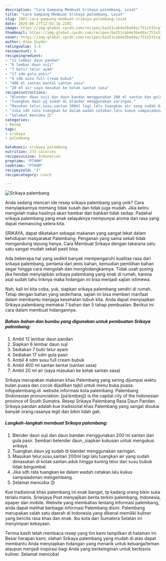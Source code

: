 ```yaml
---
description: "Cara Gampang Membuat Srikaya palembang, Lezat"
title: "Cara Gampang Membuat Srikaya palembang, Lezat"
slug: 1667-cara-gampang-membuat-srikaya-palembang-lezat
date: 2020-08-27T12:03:16.210Z
image: https://img-global.cpcdn.com/recipes/ba251cab4e3be68a/751x532cq70/srikaya-palembang-foto-resep-utama.jpg
thumbnail: https://img-global.cpcdn.com/recipes/ba251cab4e3be68a/751x532cq70/srikaya-palembang-foto-resep-utama.jpg
cover: https://img-global.cpcdn.com/recipes/ba251cab4e3be68a/751x532cq70/srikaya-palembang-foto-resep-utama.jpg
author: Alma Snyder
ratingvalue: 3.4
reviewcount: 8
recipeingredient:
- "12 lembar daun pandan"
- "6 lembar daun suji"
- "7 butir telur ayam"
- "17 sdm gula pasir"
- "4 sdm susu full cream bubuk"
- "400 ml santan kental santan sasa"
- "20 ml air saya masukan ke kotak santan sasa"
recipeinstructions:
- "Blender daun suji dan daun bandan menggunakan 200 ml santan dan gula pasir. Sembari belender daun,,siapkan kukusan untuk mengukus srikaya."
- "Tuangkan daun yg sudah di blander menggunakan saringan."
- "Masukan telur,susu,santan 200ml lagi lalu tuangkan air yang sudah dimasukan di kotak santan.aduk hingga kuning telur dan susu bubuk tidak bergumbal."
- "Jika sdh rata tuangkan ke dalam wadah cetakan.lalu kukus sampaiadonan mengembang."
- "Selamat mencoba 😊"
categories:
- Resep
tags:
- srikaya
- palembang

katakunci: srikaya palembang 
nutrition: 273 calories
recipecuisine: Indonesian
preptime: "PT40M"
cooktime: "PT60M"
recipeyield: "3"
recipecategory: Lunch

---
```



![Srikaya palembang](https://img-global.cpcdn.com/recipes/ba251cab4e3be68a/751x532cq70/srikaya-palembang-foto-resep-utama.jpg)

Anda sedang mencari ide resep srikaya palembang yang unik? Cara menyiapkannya memang tidak susah dan tidak juga mudah. Jika keliru mengolah maka hasilnya akan hambar dan bahkan tidak sedap. Padahal srikaya palembang yang enak selayaknya mempunyai aroma dan rasa yang dapat memancing selera kita.

SRIKAYA, dapat dikatakan sebagai makanan yang sangat lekat dalam kehidupan masyarakat Palembang. Penganan yang sama sekali tidak mengandung tepung hanya. Cara Membuat Srikaya dengan takarana satu satu sangat mudah sekali pasti bisa.

Ada beberapa hal yang sedikit banyak mempengaruhi kualitas rasa dari srikaya palembang, pertama dari jenis bahan, kemudian pemilihan bahan segar hingga cara mengolah dan menghidangkannya. Tidak usah pusing jika hendak menyiapkan srikaya palembang yang enak di rumah, karena asal sudah tahu triknya maka hidangan ini bisa menjadi sajian istimewa.


Nah, kali ini kita coba, yuk, siapkan srikaya palembang sendiri di rumah. Tetap dengan bahan yang sederhana, sajian ini bisa memberi manfaat dalam membantu menjaga kesehatan tubuh kita. Anda dapat menyiapkan Srikaya palembang memakai 7 bahan dan 5 tahap pembuatan. Berikut ini cara dalam membuat hidangannya.

<!--inarticleads1-->

##### Bahan-bahan dan bumbu yang digunakan untuk pembuatan Srikaya palembang:

1. Ambil 12 lembar daun pandan
1. Siapkan 6 lembar daun suji
1. Sediakan 7 butir telur ayam
1. Sediakan 17 sdm gula pasir
1. Ambil 4 sdm susu full cream bubuk
1. Ambil 400 ml santan kental (santan sasa)
1. Ambil 20 ml air (saya masukan ke kotak santan sasa)


Srikaya merupakan makanan khas Palembang yang sering dijumpai waktu bulan puasa dan cocok dijadikan tajkil untuk menu buka puasa. infopalembang.id. website informasi kota palembang. Palembang (Indonesian pronunciation: [paˈlɛmbaŋ]) is the capital city of the Indonesian province of South Sumatra. Resep Srikaya Palembang Rasa Daun Pandan. Srikaya pandan adalah kue tradisional khas Palembang yang sangat disukai banyak orang.rasanya legit dan bikin lidah gak. 

<!--inarticleads2-->

##### Langkah-langkah membuat Srikaya palembang:

1. Blender daun suji dan daun bandan menggunakan 200 ml santan dan gula pasir. Sembari belender daun,,siapkan kukusan untuk mengukus srikaya.
1. Tuangkan daun yg sudah di blander menggunakan saringan.
1. Masukan telur,susu,santan 200ml lagi lalu tuangkan air yang sudah dimasukan di kotak santan.aduk hingga kuning telur dan susu bubuk tidak bergumbal.
1. Jika sdh rata tuangkan ke dalam wadah cetakan.lalu kukus sampaiadonan mengembang.
1. Selamat mencoba 😊


Kue tradisional khas palembang ini enak banget, tp kadang orang bikin suka terlalu manis. Sriwijaya Post menyajikan berita terkini palembang, Indonesia, epaper dan mobile. Website yang membahas tentang informasi palembang, anda dapat melihat berbagai informasi Palembang disini. Palembang merupakan salah satu daerah di Indonesia yang dikenal memiliki kuliner yang bercita rasa khas dan enak. Ibu kota dari Sumatera Selatan ini menyimpan kekayaan. 

Terima kasih telah membaca resep yang tim kami tampilkan di halaman ini. Besar harapan kami, olahan Srikaya palembang yang mudah di atas dapat membantu Anda menyiapkan hidangan yang menarik untuk keluarga/teman ataupun menjadi inspirasi bagi Anda yang berkeinginan untuk berbisnis kuliner. Selamat mencoba!
